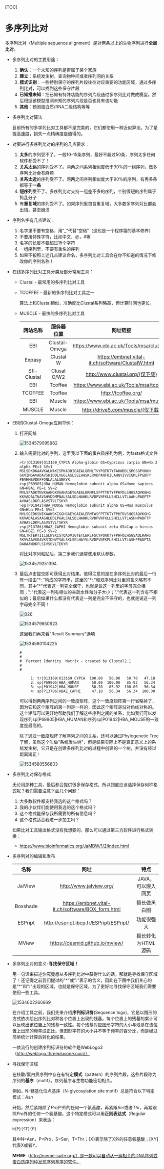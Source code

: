 [TOC]

# 多序列比对

多序列比对（Multiple sequence alignment）是对两条以上的生物序列进行**全局比对**。

- 多序列比对的主要用途：

  1. **确认**：一个未知的序列是否属于某个家族
  2. **建立**：系统发生树，查询物种间或者序列间的关系
  3. **模式识别**：一些特别保守的序列片段往往对应重要的功能区域，通过多序列比对，可以找到这些保守片段
  4. **已知推未知**：把已知有特殊功能的序列片段通过多序列比对做成模型，然后根据该模型推测未知的序列片段是否也具有该功能
  5. **其他**：预测蛋白质/RNA二级结构等等

- 多序列比对算法

  目前所有的多学列比对工具都不是完美的，它们都使用一种近似算法。为了是提高速度，损失一点精确度是值得的。

- 对要进行多序列比对的序列的几点要求：

  1. **太多**的序列受不了。一般10-15条序列，最好不超过50条，序列太多任何软件都受不了！
  2. **关系太远**的序列受不了。两两之间系列相似度低于30%的一组序列，做多序列比对会有麻烦
  3. **关系太近**的序列受不了。两两之间序列相似度大于90%的序列，有再多条都等于**一条**
  4. **短序列**受不了。多序列比对支持一组差不多的序列，个别很短的序列属于捣乱分子
  5. 有**重复域**的序列受不了。如果序列里包含重复域，大多数多序列对比都会出错，甚至崩溃

- 序列名字有几点建议：

  1. 名字里不要有空格，用“_”代替“空格”（这也是一个程序猿的基本修养）
  2. 不要用特殊字符，比如中文，@，#等
  3. 名字的长度不要超过15个字符
  4. 一组序列里，不要有重名的序列
  5. 如果不按照上述几点建议命名，多序列比对工具会在你不知道的情况下修改你的序列名称！

- 在线多序列比对工具分类及部分常用工具：

  - Clustal - 最常用的多序列比对工具

  - TCOFFEE - 最新的多序列比对工具之一

    算法上和Clustal相似，准确度比Clustal系列略高，但计算时间也更长。

  - MUSCLE - 最快的多序列比对工具

    |  网站名称   |  服务器位置   |                     网址链接                      |
    | :---------: | :-----------: | :-----------------------------------------------: |
    |     EBI     | Clustal-Omega |     https://www.ebi.ac.uk/Tools/msa/clustalo/     |
    |   Expasy    |   Clustal W   | https://embnet.vital-it.ch/software/ClustalW.html |
    | Sfi-Clustal |  Clusal O/W2  |          http://www.clustal.org/(仅下载)          |
    |     EBI     |    Tcoffee    |     https://www.ebi.ac.uk/Tools/msa/tcoffee/      |
    |   TCOFFEE   |    Tcoffee    |                http://tcoffee.org/                |
    |     EBI     |    Muscle     |      https://www.ebi.ac.uk/Tools/msa/muscle/      |
    |   MUSCLE    |    Muscle     |         http://drive5.com/muscle/(仅下载)         |

- EBI的Clustal-Omega应用举例：

  1. 打开网址

     ![1534579095962](assets/1534579095962.png)

  2. 输入需要比对的序列，这里我以下面的蛋白质序列为例，为fasta格式文件

     ```
     >tr|O13169|O13169_CYPCA Alpha-globin OS=Cyprinus carpio GN=No.3 alpha PE=3 SV=1
     MSLSDKDKAAVKALWAKISPKADDIGAEALGRMLTVYPQTKTYFAHWDDLSPGSGPVKKH
     GKVIMGAVADAVSKIDDLVGGLASLSELHASKLRVDPANFKILAHNVIVVIGMLFPGDFP
     PEVHMSVDKFFQNLALALSEKYR
     >sp|P69905|HBA_HUMAN Hemoglobin subunit alpha OS=Homo sapiens GN=HBA1 PE=1 SV=2
     MVLSPADKTNVKAAWGKVGAHAGEYGAEALERMFLSFPTTKTYFPHFDLSHGSAQVKGHG
     KKVADALTNAVAHVDDMPNALSALSDLHAHKLRVDPVNFKLLSHCLLVTLAAHLPAEFTP
     AVHASLDKFLASVSTVLTSKYR
     >sp|P01942|HBA_MOUSE Hemoglobin subunit alpha OS=Mus musculus GN=Hba PE=1 SV=2
     MVLSGEDKSNIKAAWGKIGGHGAEYGAEALERMFASFPTTKTYFPHFDVSHGSAQVKGHG
     KKVADALASAAGHLDDLPGALSALSDLHAHKLRVDPVNFKLLSHCLLVTLASHHPADFTP
     AVHASLDKFLASVSTVLTSKYR
     >sp|P13786|HBAZ_CAPHI Hemoglobin subunit zeta OS=Capra hircus GN=HBZ1 PE=3 SV=2
     MSLTRTERTIILSLWSKISTQADVIGTETLERLFSCYPQAKTYFPHFDLHSGSAQLRAHG
     SKVVAAVGDAVKSIDNVTSALSKLSELHAYVLRVDPVNFKFLSHCLLVTLASHFPADFTA
     DAHAAWDKFLSIVSGVLTEKYR
     ```

     将比对序列粘贴后，第二步我们通常使用默认参数。

     ![1534579251394](assets/1534579251394.png)

  3. 最后点击提交即可获得比对结果。值得注意的是在多序列比对的最后一行有一段由"\*:."构成的字符串，这里的"\*:."和双序列比对里的含义略有不同。其中"\*"代表这一列完全保守，也就是说这一列里的字母完全相同；":"代表这一列有相似的亲疏水性和分子大小；"."代表这一列含有不相似的；最后如果什么都没有代表这一列是完全不保守的，也就是说这一列字母完全不同！

     ![026](assets/026.png)

     ![1534579650923](assets/1534579650923.png)

     这里我们再来看"Result Summary"选项 

     ![1534580104225](assets/1534580104225.png)

     ```
     #
     #
     #  Percent Identity  Matrix - created by Clustal2.1 
     #
     #
     
          1: tr|O13169|O13169_CYPCA  100.00   50.00   50.70   47.18
          2: sp|P69905|HBA_HUMAN      50.00  100.00   85.92   56.34
          3: sp|P01942|HBA_MOUSE      50.70   85.92  100.00   56.34
          4: sp|P13786|HBAZ_CAPHI     47.18   56.34   56.34  100.00
     ```

     可以得到两两序列之间的一致度矩阵，这个一致度矩阵第一行省略掉了，因为它和这个矩阵的第一列是一样的，因此这个矩阵是沿对角线对称的。这个矩阵可以更好地帮助我们了解这些序列之间的关系，比如我们可以发现序列sp|P69905|HBA_HUMAN和序列sp|P01942|HBA_MOUSE的一致度是最高的。

     除了通过一致度矩阵了解序列之间的关系，还可以通过Phylogenetic Tree了解，虽然这个叫做"系统发生树"，但是结果实际上不是真正意义上的系统发生树，它只是在创建多序列比对的过程中创建的一个树，并没有经过距离矫正！

     ![1534580556803](assets/1534580556803.png)

- 多序列比对保存格式

  无论用那种工具，最后都会提供很多保存格式，所以到底应该选择保存何种格式呢？我们需要注意下面几个问题：

  1. 大多数软件都支持我选的这个格式吗？
  2. 我的小伙伴们能使用我选的这个格式吗？
  3. 这个格式能保存我所需要的所有信息吗？
  4. 这个格式适合我进一步加工吗？

  如果比对工具输出格式没有我想要的，那么可以通过第三方软件进行格式转换：

  - https://www.bioinformatics.org/JaMBW/1/2/index.html

- 多序列对的编辑和发布

  |   名称   |                       网址                        |        特点        |
  | :------: | :-----------------------------------------------: | :----------------: |
  | JalView  |              http://www.jalview.org/              | JAVA，可以嵌入网页 |
  | Boxshade | https://embnet.vital-it.ch/software/BOX_form.html |    擅长做黑白图    |
  | ESPript  |      http://espript.ibcp.fr/ESPript/ESPript/      |     功能很强大     |
  |  MView   |          https://desmid.github.io/mview/          | 擅长转化为HTML源码 |

- 多序列比对的意义-**寻找保守区域！**

  用一句话来描述你究竟想从多序列比对中获得什么的话，那就是寻找保守区域了！还记得之前我们提过的"\*"或":"表示的含义，因此在下图中我们关心的是"\*"和":"出现的区域，也就是保守区域。为了更好地寻找保守区域我们需要使用一些工具。

  ![1534602260669](assets/1534602260669.png)

  在介绍工具之前，我们先来介绍**序列标识符**(Sequence logo)，它是以图形的方式依次绘出序列比对种各个位置上出现的残基。每个位置上的残基的累计可以反映出该位置上的残基一致性。每个残基对应图形字符的大小与残基在该位置上出现的频率成正比。但图形字符的大小并不等于频率的百分比，而是经过简单统计计算后转化的结果。

  一款流行的创建序列标识符的软件是WebLogo3（http://weblogo.threeplusone.com/）

- 寻找保守区域

  在核酸/蛋白质序列中存在有特定**模式**（pattern）的序列片段，这些片段称为序列的**基序**（motif）。序列基序与生物功能密切相关。

  例如，N-糖基化位点基序（N-glycosylation site motif）总是符合以下特定模式：*Asn*

  开始，然后紧跟除了*Pro*户外的任何一个氨基酸，再紧跟*Ser*或者*Thr*，再紧跟除*Pro*外的任何一个氨基酸。这个特定模式可以用**正则表达式**（Regular expression）来表达：

  ```bash
  N{P}[ST]{P}
  ```

  其中N=Asn，P=Pro，S=Ser，T=Thr；{X}表示除了X外的任意氨基酸；[XY]代表X或者Y。

  **MEME**（http://meme-suite.org/）是一款可以自动从一组相关的DNA序列或蛋白质序列种发现序列基序的软件。